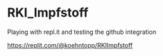 # RKI_Impfstoff	

Playing with repl.it and testing the github integration

https://replit.com/@koehntopp/RKIImpfstoff


<!--stackedit_data:
eyJoaXN0b3J5IjpbLTEyMTQ5MDU2ODNdfQ==
-->